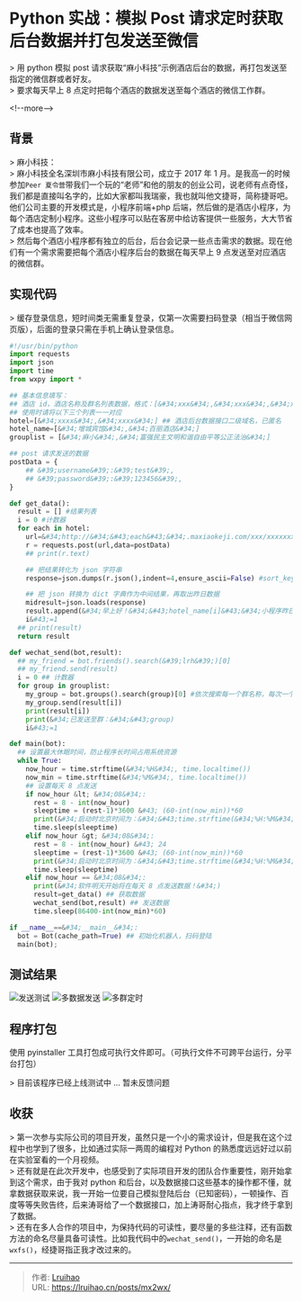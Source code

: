 # Python 实战：模拟 Post 请求定时获取后台数据并打包发送至微信


&gt; 用 python 模拟 post 请求获取“麻小科技”示例酒店后台的数据，再打包发送至指定的微信群或者好友。  
&gt; 要求每天早上 8 点定时把每个酒店的数据发送至每个酒店的微信工作群。

&lt;!--more--&gt;

## 背景

&gt; 麻小科技：  
&gt; 麻小科技全名深圳市麻小科技有限公司，成立于 2017 年 1 月。是我高一的时候参加`Peer 夏令营`带我们一个玩的“老师”和他的朋友的创业公司，说老师有点奇怪，我们都是直接叫名字的，比如大家都叫我瑞豪，我也就叫他文捷哥，简称捷哥吧。他们公司主要的开发模式是，小程序前端&#43;php 后端，然后做的是酒店小程序，为每个酒店定制小程序。这些小程序可以贴在客房中给访客提供一些服务，大大节省了成本也提高了效率。  
&gt; 然后每个酒店小程序都有独立的后台，后台会记录一些点击需求的数据。现在他们有一个需求需要把每个酒店小程序后台的数据在每天早上 9 点发送至对应酒店的微信群。

## 实现代码

&gt; 缓存登录信息，短时间类无需重复登录，仅第一次需要扫码登录（相当于微信网页版），后面的登录只需在手机上确认登录信息。

```python
#!/usr/bin/python
import requests
import json
import time
from wxpy import *

## 基本信息填写：
## 酒店 id，酒店名称及群名列表数据，格式：[&#34;xxx&#34;,&#34;xxx&#34;,&#34;xxx&#34;]
## 使用时请将以下三个列表一一对应
hotel=[&#34;xxxx&#34;,&#34;xxxx&#34;] ## 酒店后台数据接口二级域名，已匿名
hotel_name=[&#34;增城宾馆&#34;,&#34;百丽酒店&#34;]
grouplist = [&#34;麻小&#34;,&#34;富强民主文明和谐自由平等公正法治&#34;]

## post 请求发送的数据
postData = {
    ## &#39;username&#39;:&#39;test&#39;,
    ## &#39;password&#39;:&#39;123456&#39;,
}

def get_data():
  result = [] #结果列表
  i = 0 #计数器
  for each in hotel:
    url=&#34;http://&#34;&#43;each&#43;&#34;.maxiaokeji.com/xxx/xxxxxxx/xxx&#34; ## 为保护隐私及权益，这里不提供接口
    r = requests.post(url,data=postData)
    ## print(r.text)

    ## 把结果转化为 json 字符串
    response=json.dumps(r.json(),indent=4,ensure_ascii=False) #sort_keys=True

    ## 把 json 转换为 dict 字典作为中间结果，再取出昨日数据
    midresult=json.loads(response)
    result.append(&#34;早上好！&#34;&#43;hotel_name[i]&#43;&#34;小程序昨日数据如下：\n 访问数：&#34;&#43;str(midresult[&#34;data&#34;][&#34;yesterday_data&#34;][&#34;type1&#34;])&#43;&#34;\n 房间数：&#34;&#43;str(midresult[&#34;data&#34;][&#34;yesterday_data&#34;][&#34;type2&#34;])&#43;&#34;\n 需求量：&#34;&#43;str(midresult[&#34;data&#34;][&#34;yesterday_data&#34;][&#34;type3&#34;])&#43;&#34;\n 商品点击量：&#34;&#43;str(midresult[&#34;data&#34;][&#34;yesterday_data&#34;][&#34;type4&#34;]))
    i&#43;=1
  ## print(result)
  return result

def wechat_send(bot,result):
  ## my_friend = bot.friends().search(&#39;lrh&#39;)[0]
  ## my_friend.send(result)
  i = 0 ## 计数器
  for group in grouplist:
    my_group = bot.groups().search(group)[0] #依次搜索每一个群名称，每次一个
    my_group.send(result[i])
    print(result[i])
    print(&#34;已发送至群：&#34;&#43;group)
    i&#43;=1

def main(bot):
  ## 设置最大休眠时间，防止程序长时间占用系统资源
  while True:
    now_hour = time.strftime(&#34;%H&#34;, time.localtime())
    now_min = time.strftime(&#34;%M&#34;, time.localtime())
    ## 设置每天 8 点发送
    if now_hour &lt; &#34;08&#34;:
      rest = 8 - int(now_hour)
      sleeptime = (rest-1)*3600 &#43; (60-int(now_min))*60
      print(&#34;启动时北京时间为：&#34;&#43;time.strftime(&#34;%H:%M&#34;, time.localtime()),&#34;\t 软件将在&#34;,rest-1,&#34;小时&#34;,int((sleeptime-(rest-1)*3600)/60),&#34;分钟后发送数据&#34;)
      time.sleep(sleeptime)
    elif now_hour &gt; &#34;08&#34;:
      rest = 8 - int(now_hour) &#43; 24
      sleeptime = (rest-1)*3600 &#43; (60-int(now_min))*60
      print(&#34;启动时北京时间为：&#34;&#43;time.strftime(&#34;%H:%M&#34;, time.localtime()),&#34;\t 软件将在&#34;,rest-1,&#34;小时&#34;,int((sleeptime-(rest-1)*3600)/60),&#34;分钟后发送数据&#34;)
      time.sleep(sleeptime)
    elif now_hour == &#34;08&#34;:
      print(&#34;软件明天开始将在每天 8 点发送数据！&#34;)
      result=get_data() ## 获取数据
      wechat_send(bot,result) ## 发送数据
      time.sleep(86400-int(now_min)*60)

if __name__==&#34;__main__&#34;:
  bot = Bot(cache_path=True) ## 初始化机器人，扫码登陆
  main(bot);
```

## 测试结果

![发送测试](images/1.jpg) ![多数据发送](images/2.png) ![多群定时](images/3.png)

## 程序打包

使用 pyinstaller 工具打包成可执行文件即可。（可执行文件不可跨平台运行，分平台打包）

&gt; 目前该程序已经上线测试中 ... 暂未反馈问题

## 收获

&gt; 第一次参与实际公司的项目开发，虽然只是一个小的需求设计，但是我在这个过程中也学到了很多，比如通过实际一两周的编程对 Python 的熟悉度远远好过以前在实验室看的一个月视频。  
&gt; 还有就是在此次开发中，也感受到了实际项目开发的团队合作重要性，刚开始拿到这个需求，由于我对 python 和后台，以及数据接口这些基本的操作都不懂，就拿数据获取来说，我一开始一位要自己模拟登陆后台（已知密码），一顿操作、百度等等失败告终，后来涛哥给了一个数据接口，加上涛哥耐心指点，我才终于拿到了数据。  
&gt; 还有在多人合作的项目中，为保持代码的可读性，要尽量的多些注释，还有函数方法的命名尽量具备可读性。比如我代码中的`wechat_send()`，一开始的命名是`wxfs()`，经捷哥指正我才改过来的。


---

> 作者: [Lruihao](https://github.com/Lruihao)  
> URL: https://lruihao.cn/posts/mx2wx/  

